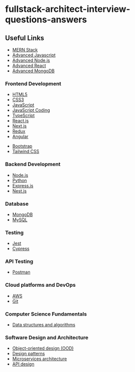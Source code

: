 # fullstack-architect-interview-questions-answers

## Useful Links
* [MERN Stack](mern-stack-interview-questions-answers.md)
* [Advanced Javascript](advanced-javascript-interview-questions-answers.md)
* [Advanced Node.js](advanced-nodejs-interview-questions-answers.md)
* [Advanced React](advanced-react-interview-questions-answers.md)
* [Advanced MongoDB](advanced-mongodb-interview-questions-answers.md)

### Frontend Development
* [HTML5](html5-interview-questions-answers.md)
* [CSS3](css3-interview-questions-answers.md)
* [JavaScript](javascript-interview-questions-answers.md)
* [JavaScript Coding](javascript-coding-interview-questions-answers.md)
* [TypeScript](typescript-interview-questions-answers.md)
* [React.js](react-js-interview-questions-answers.md)
* [Next.js](next-js-interview-questions-answers.md)
* [Redux](redux-interview-questions-answers.md)
* [Angular](angular-interview-questions-answers.md)
<!-- * [Vue.js](README.md)
* [Nuxt.js](README.md) -->
* [Bootstrap](README.md)
* [Tailwind CSS](tailwind-css-interview-questions-answers.md)

### Backend Development
* [Node.js](node-js-interview-questions-answers.md)
* [Python](python-interview-questions-answers.md)
* [Express.js](README.md)
* [Nest.js](README.md)
<!-- * [Django](README.md)
* [Flask](README.md)
* [Java](README.md)
* [Spring](README.md)
* [Spring Boot](README.md)
* [Spring Cloud](README.md) -->

### Database
* [MongoDB](mongodb-interview-questions-answers.md)
* [MySQL](mysql-interview-questions-answers.md)
<!-- * [DynamoDB](README.md)
* [PostgreSQL](README.md)
* [Redis](README.md)
* [Memchached](README.md) -->

### Testing
* [Jest](jest-interview-questions-answers.md)
* [Cypress](README.md)
<!-- * [Mocha](README.md)
* [Playwright](README.md) -->

### API Testing
* [Postman](README.md)
<!-- * [Insomnia](README.md) -->

### Cloud platforms and DevOps
* [AWS](aws-interview-questions-answers.md)
* [Git](git-interview-questions-answers.md)
<!-- * [GCP](README.md)
* [Azure](README.md)
* [Docker](README.md)
* [Kubernetes](README.md) -->

### Computer Science Fundamentals
* [Data structures and algorithms](README.md)
<!-- * [Operating systems](README.md)
* [Networking](README.md)
* [Distributed systems](README.md) -->


### Software Design and Architecture
* [Object-oriented design (OOD)](README.md)
* [Design patterns](README.md)
* [Microservices architecture](README.md)
* [API design](api-design-interview-questions-answers.md)
